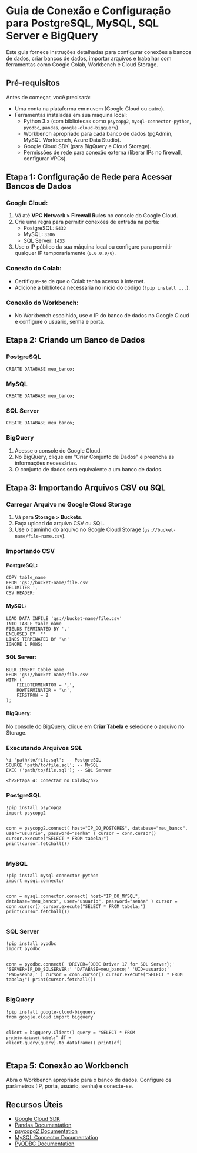 <h1>Guia de Conexão e Configuração para PostgreSQL, MySQL, SQL Server e BigQuery</h1>
<p>Este guia fornece instruções detalhadas para configurar conexões a bancos de dados, criar bancos de dados, importar arquivos e trabalhar com ferramentas como Google Colab, Workbench e Cloud Storage.</p>

<h2>Pré-requisitos</h2>
<p>Antes de começar, você precisará:</p>
<ul>
<li>Uma conta na plataforma em nuvem (Google Cloud ou outro).</li>
  <li>Ferramentas instaladas em sua máquina local:
  <ul>
    <li>Python 3.x (com bibliotecas como <code>psycopg2</code>, <code>mysql-connector-python</code>, <code>pyodbc</code>, <code>pandas</code>, <code>google-cloud-bigquery</code>).</li>
  <li>Workbench apropriado para cada banco de dados (pgAdmin, MySQL Workbench, Azure Data Studio).</li>
  <li>Google Cloud SDK (para BigQuery e Cloud Storage).</li>
<li>Permissões de rede para conexão externa (liberar IPs no firewall, configurar VPCs).</li>
</ul>
</li>
  </ul>

  <h2>Etapa 1: Configuração de Rede para Acessar Bancos de Dados</h2>
  <h3>Google Cloud:</h3>
    <ol>
   <li>Vá até <strong>VPC Network &gt; Firewall Rules</strong> no console do Google Cloud.</li>
  <li>Crie uma regra para permitir conexões de entrada na porta:
 <ul>
   <li>PostgreSQL: <code>5432</code></li>
   <li>MySQL: <code>3306</code></li>
  <li>SQL Server: <code>1433</code></li>
  </ul>
 </li>
  <li>Use o IP público da sua máquina local ou configure para permitir qualquer IP temporariamente (<code>0.0.0.0/0</code>).</li>
    </ol>

  <h3>Conexão do Colab:</h3>
  <ul>
  <li>Certifique-se de que o Colab tenha acesso à internet.</li>
 <li>Adicione a biblioteca necessária no início do código (<code>!pip install ...</code>).</li>
  </ul>

<h3>Conexão do Workbench:</h3>
<ul>
        <li>No Workbench escolhido, use o IP do banco de dados no Google Cloud e configure o usuário, senha e porta.</li>
</ul>

<h2>Etapa 2: Criando um Banco de Dados</h2>
<h3>PostgreSQL</h3>
<pre><code>CREATE DATABASE meu_banco;</code></pre>

<h3>MySQL</h3>
<pre><code>CREATE DATABASE meu_banco;</code></pre>

<h3>SQL Server</h3>
<pre><code>CREATE DATABASE meu_banco;</code></pre>

<h3>BigQuery</h3>
<ol>
<li>Acesse o console do Google Cloud.</li>
<li>No BigQuery, clique em "Criar Conjunto de Dados" e preencha as informações necessárias.</li>
<li>O conjunto de dados será equivalente a um banco de dados.</li>
</ol>

<h2>Etapa 3: Importando Arquivos CSV ou SQL</h2>
<h3>Carregar Arquivo no Google Cloud Storage</h3>
  <ol>
<li>Vá para <strong>Storage &gt; Buckets</strong>.</li>
 <li>Faça upload do arquivo CSV ou SQL.</li>
 <li>Use o caminho do arquivo no Google Cloud Storage (<code>gs://bucket-name/file-name.csv</code>).</li>
 </ol>
<h3>Importando CSV</h3>
<h4>PostgreSQL:</h4>
<pre><code>COPY table_name
FROM 'gs://bucket-name/file.csv'
DELIMITER ','
CSV HEADER;</code></pre>
<h4>MySQL:</h4>
<pre><code>LOAD DATA INFILE 'gs://bucket-name/file.csv'
INTO TABLE table_name
FIELDS TERMINATED BY ','
ENCLOSED BY '"'
LINES TERMINATED BY '\n'
IGNORE 1 ROWS;</code></pre>

<h4>SQL Server:</h4>
    <pre><code>BULK INSERT table_name
FROM 'gs://bucket-name/file.csv'
WITH (
    FIELDTERMINATOR = ',',
    ROWTERMINATOR = '\n',
    FIRSTROW = 2
);</code></pre>
<h4>BigQuery:</h4>
    <p>No console do BigQuery, clique em <strong>Criar Tabela</strong> e selecione o arquivo no Storage.</p>

<h3>Executando Arquivos SQL</h3>
    <pre><code>\i 'path/to/file.sql'; -- PostgreSQL
SOURCE 'path/to/file.sql'; -- MySQL
EXEC ('path/to/file.sql'); -- SQL Server</code></pre>

    <h2>Etapa 4: Conectar no Colab</h2>
<h3>PostgreSQL</h3>
    <pre><code>!pip install psycopg2
import psycopg2

conn = psycopg2.connect(
    host="IP_DO_POSTGRES",
    database="meu_banco",
    user="usuario",
    password="senha"
)
cursor = conn.cursor()
cursor.execute("SELECT * FROM tabela;")
print(cursor.fetchall())</code></pre>

<h3>MySQL</h3>
    <pre><code>!pip install mysql-connector-python
import mysql.connector

conn = mysql.connector.connect(
    host="IP_DO_MYSQL",
    database="meu_banco",
    user="usuario",
    password="senha"
)
cursor = conn.cursor()
cursor.execute("SELECT * FROM tabela;")
print(cursor.fetchall())</code></pre>

<h3>SQL Server</h3>
    <pre><code>!pip install pyodbc
import pyodbc

conn = pyodbc.connect(
    'DRIVER={ODBC Driver 17 for SQL Server};'
    'SERVER=IP_DO_SQLSERVER;'
    'DATABASE=meu_banco;'
    'UID=usuario;'
    'PWD=senha;'
)
cursor = conn.cursor()
cursor.execute("SELECT * FROM tabela;")
print(cursor.fetchall())</code></pre>

<h3>BigQuery</h3>
    <pre><code>!pip install google-cloud-bigquery
from google.cloud import bigquery

client = bigquery.Client()
query = "SELECT * FROM `projeto-dataset.tabela`"
df = client.query(query).to_dataframe()
print(df)</code></pre>

<h2>Etapa 5: Conexão ao Workbench</h2>
<p>Abra o Workbench apropriado para o banco de dados. Configure os parâmetros (IP, porta, usuário, senha) e conecte-se.</p>

<h2>Recursos Úteis</h2>
<ul>
<li><a href="https://cloud.google.com/sdk" target="_blank">Google Cloud SDK</a></li>
<li><a href="https://pandas.pydata.org/docs/" target="_blank">Pandas Documentation</a></li>
<li><a href="https://www.psycopg.org/docs/" target="_blank">psycopg2 Documentation</a></li>
<li><a href="https://dev.mysql.com/doc/connector-python/en/" target="_blank">MySQL Connector Documentation</a></li>
<li><a href="https://github.com/mkleehammer/pyodbc" target="_blank">PyODBC Documentation</a></li>
</ul>
